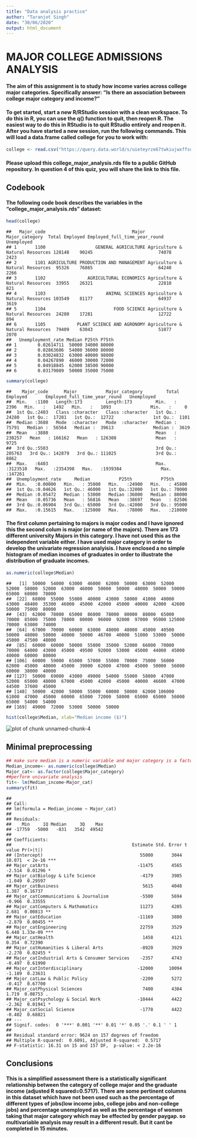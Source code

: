 ```yaml
---
title: "Data analysis practice"
author: "Taranjot Singh"
date: "30/06/2020"
output: html_document
---
```


# MAJOR COLLEGE ADMISSIONS ANALYSIS

#### The aim of this assignment is to study how income varies across college major categories. Specifically answer: “Is there an association between college major category and income?”

#### To get started, start a new R/RStudio session with a clean workspace. To do this in R, you can use the q() function to quit, then reopen R. The easiest way to do this in RStudio is to quit RStudio entirely and reopen it. After you have started a new session, run the following commands. This will load a data.frame called college for you to work with:


```r
college <- read.csv("https://query.data.world/s/uieteyrze67twkiujwxffsokaml44y", header=TRUE, stringsAsFactors=FALSE)
```

#### Please upload this college_major_analysis.rds file to a public GitHub repository. In question 4 of this quiz, you will share the link to this file.

## Codebook

#### The following code book describes the variables in the “college_major_analysis.rds” dataset:


```r
head(college)
```

```
##   Major_code                                 Major                  Major_category  Total Employed Employed_full_time_year_round Unemployed
## 1       1100                   GENERAL AGRICULTURE Agriculture & Natural Resources 128148    90245                         74078       2423
## 2       1101 AGRICULTURE PRODUCTION AND MANAGEMENT Agriculture & Natural Resources  95326    76865                         64240       2266
## 3       1102                AGRICULTURAL ECONOMICS Agriculture & Natural Resources  33955    26321                         22810        821
## 4       1103                       ANIMAL SCIENCES Agriculture & Natural Resources 103549    81177                         64937       3619
## 5       1104                          FOOD SCIENCE Agriculture & Natural Resources  24280    17281                         12722        894
## 6       1105            PLANT SCIENCE AND AGRONOMY Agriculture & Natural Resources  79409    63043                         51077       2070
##   Unemployment_rate Median P25th P75th
## 1        0.02614711  50000 34000 80000
## 2        0.02863606  54000 36000 80000
## 3        0.03024832  63000 40000 98000
## 4        0.04267890  46000 30000 72000
## 5        0.04918845  62000 38500 90000
## 6        0.03179089  50000 35000 75000
```

```r
summary(college)
```

```
##    Major_code      Major           Major_category         Total            Employed       Employed_full_time_year_round   Unemployed    
##  Min.   :1100   Length:173         Length:173         Min.   :   2396   Min.   :   1492   Min.   :   1093               Min.   :     0  
##  1st Qu.:2403   Class :character   Class :character   1st Qu.:  24280   1st Qu.:  17281   1st Qu.:  12722               1st Qu.:  1101  
##  Median :3608   Mode  :character   Mode  :character   Median :  75791   Median :  56564   Median :  39613               Median :  3619  
##  Mean   :3880                                         Mean   : 230257   Mean   : 166162   Mean   : 126308               Mean   :  9725  
##  3rd Qu.:5503                                         3rd Qu.: 205763   3rd Qu.: 142879   3rd Qu.: 111025               3rd Qu.:  8862  
##  Max.   :6403                                         Max.   :3123510   Max.   :2354398   Max.   :1939384               Max.   :147261  
##  Unemployment_rate     Median           P25th           P75th       
##  Min.   :0.00000   Min.   : 35000   Min.   :24900   Min.   : 45800  
##  1st Qu.:0.04626   1st Qu.: 46000   1st Qu.:32000   1st Qu.: 70000  
##  Median :0.05472   Median : 53000   Median :36000   Median : 80000  
##  Mean   :0.05736   Mean   : 56816   Mean   :38697   Mean   : 82506  
##  3rd Qu.:0.06904   3rd Qu.: 65000   3rd Qu.:42000   3rd Qu.: 95000  
##  Max.   :0.15615   Max.   :125000   Max.   :78000   Max.   :210000
```

#### The first column pertaining to majors is major codes and I have ignored this the second colum is major (or name of the majors). There are 173 different university Majors in this category. I have not used this as the independent variable either. I have used major category in order to develop the univariate regression analyisis. I have enclosed a no simple histogram of median incomes of graduates in order to illustrate the distribution of graduate incomes.


```r
as.numeric(college$Median)
```

```
##   [1]  50000  54000  63000  46000  62000  50000  63000  52000  52000  58000  52000  63000  46000  50000  50000  48000  50000  50000  65000  60000  78000
##  [22]  68000  55000  55000  40000  43000  58000  41000  40000  43000  48400  35300  46000  45000  42000  45000  40000  42000  42600  50000  75000  80000
##  [43]  62000  78000  65000  86000  78000  80000  88000  65000  70000  85000  75000  78000  80000  96000  92000  97000  95000 125000  70000  63000  74000
##  [64]  67000  70000  60000  63000  48000  48000  45000  40500  50000  48000  50000  40000  50000  46700  40000  51000  53000  50000  45000  47500  48000
##  [85]  60000  60000  50000  55000  35000  52000  66000  70000  70000  64000  43000  45000  49500  92000  53000  45000  44000  45000  40000  60000  80000
## [106]  60000  59000  65000  57000  55000  70000  75000  56000  62000  45000  40000  45000  39000  62000  47000  45000  50000  56000  60000  38000  40000
## [127]  50000  69000  43000  49000  54000  55000  58000  47000  52000  65000  48000  67000  45000  42000  45000  40000  46600  47000  44500  37600  45000
## [148]  50000  42000  50000  55000  60000  50000  62000 106000  61000  47000  45000  60000  65000  72000  58000  65000  65000  56000  65000  54000  54000
## [169]  49000  72000  53000  50000  50000
```


```r
hist(college$Median, xlab="Median income ($)")
```

![plot of chunk unnamed-chunk-4](figure/unnamed-chunk-4-1.png)

## Minimal preprocessing


```r
## make sure median is a numeric variable and major category is a factor 
Median_income<- as.numeric(college$Median)
Major_cat<- as.factor(college$Major_category)
##perform univariate analysis
fit<- lm(Median_income~Major_cat)
summary(fit)
```

```
## 
## Call:
## lm(formula = Median_income ~ Major_cat)
## 
## Residuals:
##    Min     1Q Median     3Q    Max 
## -17759  -5000   -831   3542  49542 
## 
## Coefficients:
##                                              Estimate Std. Error t value Pr(>|t|)    
## (Intercept)                                     55000       3044  18.071  < 2e-16 ***
## Major_catArts                                  -11475       4565  -2.514  0.01296 *  
## Major_catBiology & Life Science                 -4179       3985  -1.049  0.29597    
## Major_catBusiness                                5615       4048   1.387  0.16737    
## Major_catCommunications & Journalism            -5500       5694  -0.966  0.33555    
## Major_catComputers & Mathematics                11273       4205   2.681  0.00813 ** 
## Major_catEducation                             -11169       3880  -2.879  0.00455 ** 
## Major_catEngineering                            22759       3529   6.448 1.33e-09 ***
## Major_catHealth                                  1458       4121   0.354  0.72390    
## Major_catHumanities & Liberal Arts              -8920       3929  -2.270  0.02455 *  
## Major_catIndustrial Arts & Consumer Services    -2357       4743  -0.497  0.61990    
## Major_catInterdisciplinary                     -12000      10094  -1.189  0.23631    
## Major_catLaw & Public Policy                    -2200       5272  -0.417  0.67700    
## Major_catPhysical Sciences                       7400       4304   1.719  0.08753 .  
## Major_catPsychology & Social Work              -10444       4422  -2.362  0.01941 *  
## Major_catSocial Science                         -1778       4422  -0.402  0.68821    
## ---
## Signif. codes:  0 '***' 0.001 '**' 0.01 '*' 0.05 '.' 0.1 ' ' 1
## 
## Residual standard error: 9624 on 157 degrees of freedom
## Multiple R-squared:  0.6091,	Adjusted R-squared:  0.5717 
## F-statistic: 16.31 on 15 and 157 DF,  p-value: < 2.2e-16
```

## Conclusions

#### This is a simplified assessment there is a statistically significant relationship between the category of college major and the graduate income (adjusted R squared=0.5717). There are some pertinent columns in this dataset which have not been used such as the percentage of different types of jobs(low income jobs, college jobs and non-college jobs) and percentage unemployed as well as the percentage of women taking that major category which may be effected by gender paygap. so multivariable analysis may result in a different result. But it cant be completed in 15 minutes.

